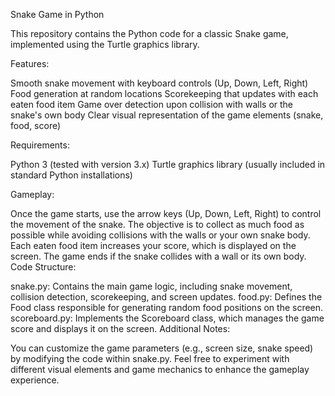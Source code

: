 Snake Game in Python

This repository contains the Python code for a classic Snake game, implemented using the Turtle graphics library.

Features:

Smooth snake movement with keyboard controls (Up, Down, Left, Right)
Food generation at random locations
Scorekeeping that updates with each eaten food item
Game over detection upon collision with walls or the snake's own body
Clear visual representation of the game elements (snake, food, score)

Requirements:

Python 3 (tested with version 3.x)
Turtle graphics library (usually included in standard Python installations)

Gameplay:

Once the game starts, use the arrow keys (Up, Down, Left, Right) to control the movement of the snake.
The objective is to collect as much food as possible while avoiding collisions with the walls or your own snake body.
Each eaten food item increases your score, which is displayed on the screen.
The game ends if the snake collides with a wall or its own body.
Code Structure:

snake.py: Contains the main game logic, including snake movement, collision detection, scorekeeping, and screen updates.
food.py: Defines the Food class responsible for generating random food positions on the screen.
scoreboard.py: Implements the Scoreboard class, which manages the game score and displays it on the screen.
Additional Notes:

You can customize the game parameters (e.g., screen size, snake speed) by modifying the code within snake.py.
Feel free to experiment with different visual elements and game mechanics to enhance the gameplay experience.
